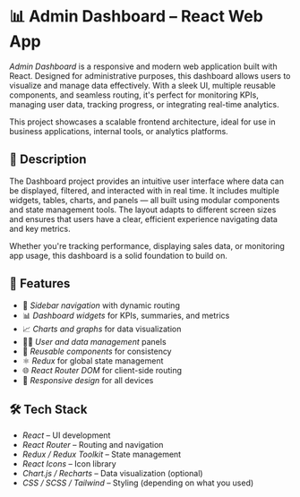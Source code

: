 # 📊 Admin Dashboard – React Web App

_Admin Dashboard_ is a responsive and modern web application built with React. Designed for administrative purposes, this dashboard allows users to visualize and manage data effectively. With a sleek UI, multiple reusable components, and seamless routing, it's perfect for monitoring KPIs, managing user data, tracking progress, or integrating real-time analytics.

This project showcases a scalable frontend architecture, ideal for use in business applications, internal tools, or analytics platforms.

## 🧾 Description

The Dashboard project provides an intuitive user interface where data can be displayed, filtered, and interacted with in real time. It includes multiple widgets, tables, charts, and panels — all built using modular components and state management tools. The layout adapts to different screen sizes and ensures that users have a clear, efficient experience navigating data and key metrics.

Whether you're tracking performance, displaying sales data, or monitoring app usage, this dashboard is a solid foundation to build on.

## 🚀 Features

- 🧭 _Sidebar navigation_ with dynamic routing
- 📊 _Dashboard widgets_ for KPIs, summaries, and metrics
- 📈 _Charts and graphs_ for data visualization
- 🧑‍💼 _User and data management_ panels
- 🎨 _Reusable components_ for consistency
- ⚛ _Redux_ for global state management
- 🌐 _React Router DOM_ for client-side routing
- 📱 _Responsive design_ for all devices

## 🛠 Tech Stack

- _React_ – UI development
- _React Router_ – Routing and navigation
- _Redux / Redux Toolkit_ – State management
- _React Icons_ – Icon library
- _Chart.js / Recharts_ – Data visualization (optional)
- _CSS / SCSS / Tailwind_ – Styling (depending on what you used)
